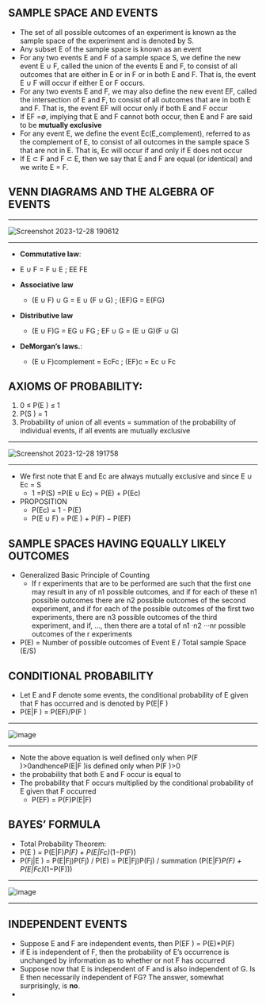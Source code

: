 ## SAMPLE SPACE AND EVENTS
- The set of all possible outcomes of an experiment is known as the sample space of the experiment and is denoted by S.
- Any subset E of the sample space is known as an event
- For any two events E and F of a sample space S, we define the new event E ∪ F, called the union of the events E and F, to consist of all outcomes that are either in E or in F or in both E and F. That is, the event E ∪ F will occur if either E or F occurs.
- For any two events E and F, we may also define the new event EF, called the intersection of E and F, to consist of all outcomes that are in both E and F. That is, the event EF will occur only if both E and F occur
- If EF =∅, implying that E and F cannot both occur, then E and F are said to be **mutually exclusive**
- For any event E, we define the event Ec(E_complement), referred to as the complement of E, to consist of all outcomes in the sample space S that are not in E. That is, Ec will occur if and only if E does not occur
- If E ⊂ F and F ⊂ E, then we say that E and F are equal (or identical) and we write E = F.
## VENN DIAGRAMS AND THE ALGEBRA OF EVENTS
________________________________________________________________________________________________________________________________________________________________________________________________________________________
![Screenshot 2023-12-28 190612](https://github.com/Selvam-DG/Statistics_-and_R_programming/assets/98681717/ad7f7fb4-2456-4757-97b8-9ed5a180aabb)
________________________________________________________________________________________________________________________________________________________________________________________________________________________

- **Commutative law**:
 -  E ∪ F = F ∪ E ;   EE FE

- **Associative law**
  - (E ∪ F) ∪ G = E ∪ (F ∪ G) ;  (EF)G = E(FG)
- **Distributive law**
    - (E ∪ F)G = EG ∪ FG ;   EF ∪ G = (E ∪ G)(F ∪ G)
- **DeMorgan’s laws.**:
    - (E ∪ F)complement = EcFc ;    (EF)c = Ec ∪ Fc

## AXIOMS OF PROBABILITY:
1.  0 ≤ P(E ) ≤ 1
2.  P(S ) = 1
3.  Probability of union of all events = summation of the probability of individual events, if all events are mutually exclusive
________________________________________________________________________________________________________________________________________________________________________________________________________________________
 ![Screenshot 2023-12-28 191758](https://github.com/Selvam-DG/Statistics_-and_R_programming/assets/98681717/5773ef3d-85b4-4cb2-b7fb-64f0eb13f788)
________________________________________________________________________________________________________________________________________________________________________________________________________________________
- We first note that E and Ec are always mutually exclusive and since E ∪ Ec = S
    - 1 =P(S) =P(E ∪ Ec) = P(E) + P(Ec)
- PROPOSITION
  - P(Ec) = 1 - P(E)
  - P(E ∪ F) = P(E ) + P(F) − P(EF)

## SAMPLE SPACES HAVING EQUALLY LIKELY OUTCOMES
- Generalized Basic Principle of Counting
    - If r experiments that are to be performed are such that the first one may result in any of n1 possible outcomes, and if for each of these n1 possible outcomes there are n2 possible outcomes of the second experiment, and if for each of the possible outcomes of the first two experiments, there are n3 possible outcomes of the third experiment, and if, ..., then there are a total of n1 ·n2 ···nr possible outcomes of the r experiments
- P(E) = Number of possible outcomes of Event E / Total sample Space (E/S)

## CONDITIONAL PROBABILITY
-  Let E and F denote some events, the conditional probability of E given that F has occurred and is denoted by P(E|F )
  - P(E|F ) = P(EF)/P(F )
________________________________________________________________________________________________________________________________________________________________________________________________________________________
![image](https://github.com/Selvam-DG/Statistics_-and_R_programming/assets/98681717/bbe86d98-5ab3-41fe-abd6-37cc936b43af)
________________________________________________________________________________________________________________________________________________________________________________________________________________________
  - Note the above equation is well defined only when P(F )>0andhenceP(E|F )is defined only when P(F )>0
-  the probability that both E and F occur is equal to
- The probability that F occurs multiplied by the conditional probability of E given that F occurred
  - P(EF) = P(F)P(E|F)
  
## BAYES’ FORMULA
- Total Probability Theorem: 
-  P(E ) = P(E|F)*P(F) + P(E|Fc)*(1−P(F))
-  P(Fj|E ) =  P(E|Fj)P(Fj) / P(E) =  P(E|Fj)P(Fj) / summation (P(E|F)*P(F) + P(E|Fc)*(1−P(F)))
________________________________________________________________________________________________________________________________________________________________________________________________________________________
![image](https://github.com/Selvam-DG/Statistics_-and_R_programming/assets/98681717/133bc3cb-b7a0-4347-ab1d-3489f9296a29)
________________________________________________________________________________________________________________________________________________________________________________________________________________________

## INDEPENDENT EVENTS
- Suppose E and F are independent events, then  P(EF ) = P(E)*P(F)
- if E is independent of F, then the probability of E’s occurrence is unchanged by information as to whether or not F has occurred
- Suppose now that E is independent of F and is also independent of G. Is E then necessarily independent of FG? The answer, somewhat surprisingly, is **no**.
- 
